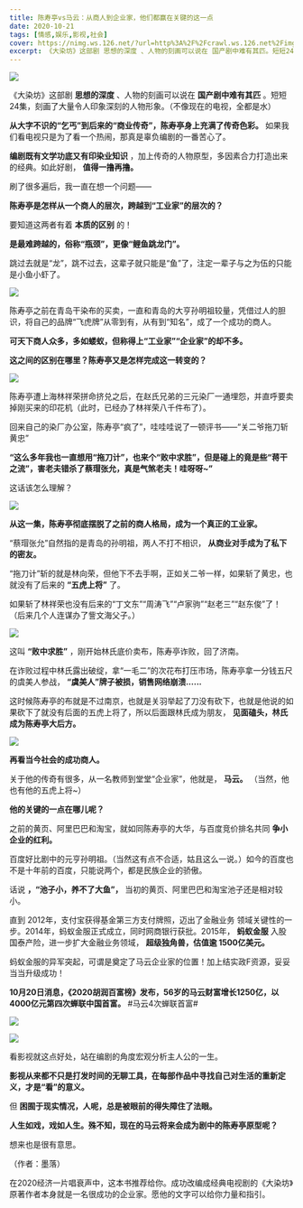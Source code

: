 ```yaml
---
title: 陈寿亭vs马云：从商人到企业家，他们都赢在关键的这一点
date: 2020-10-21
tags: [情感,娱乐,影视,社会]
cover: https://nimg.ws.126.net/?url=http%3A%2F%2Fcrawl.ws.126.net%2Fimg%2Fc7e9ff59fbfd287f07f28f26e6048b46.jpg&thumbnail=650x2147483647&quality=80&type=jpg
excerpt: 《大染坊》这部剧 思想的深度 、人物的刻画可以说在 国产剧中难有其匹。短短24集，刻画了大量令人印象深刻的人物形象。（不像现在的电视，全都是水）
---
```

![](https://nimg.ws.126.net/?url=http%3A%2F%2Fcrawl.ws.126.net%2Fimg%2Fc7e9ff59fbfd287f07f28f26e6048b46.jpg&thumbnail=650x2147483647&quality=80&type=jpg)  

《大染坊》这部剧 **思想的深度** 、人物的刻画可以说在 **国产剧中难有其匹**
。短短24集，刻画了大量令人印象深刻的人物形象。（不像现在的电视，全都是水）

**从大字不识的“乞丐”到后来的“商业传奇”，陈寿亭身上充满了传奇色彩。** 如果我们看电视只是为了看一个热闹，那真是辜负编剧的一番苦心了。

**编剧既有文学功底又有印染业知识** ，加上传奇的人物原型，多因素合力打造出来的经典。如此好剧， **值得一撸再撸。**

刷了很多遍后，我一直在想一个问题——

**陈寿亭是怎样从一个商人的层次，跨越到“工业家”的层次的？**

要知道这两者有着 **本质的区别** 的！

**是最难跨越的，俗称“瓶颈”，更像“鲤鱼跳龙门”。**

跳过去就是“龙”，跳不过去，这辈子就只能是“鱼”了，注定一辈子与之为伍的只能是小鱼小虾了。

![](https://nimg.ws.126.net/?url=http%3A%2F%2Fcrawl.ws.126.net%2Fimg%2F78490ce63d5850c95dcc7b292150c2d5.jpg&thumbnail=650x2147483647&quality=80&type=jpg)  

陈寿亭之前在青岛干染布的买卖，一直和青岛的大亨孙明祖较量，凭借过人的胆识，将自己的品牌“飞虎牌”从零到有，从有到“知名”，成了一个成功的商人。

**可天下商人众多，多如蝼蚁，但称得上“工业家”“企业家”的却不多。**

**这之间的区别在哪里？陈寿亭又是怎样完成这一转变的？**

![](https://nimg.ws.126.net/?url=http%3A%2F%2Fcrawl.ws.126.net%2Fimg%2F335515702910e67ea5f4e67d7d8efed2.jpg&thumbnail=650x2147483647&quality=80&type=jpg)  

陈寿亭遭上海林祥荣拼命挤兑之后，在赵氏兄弟的三元染厂一通埋怨，并直呼要卖掉刚买来的印花机（此时，已经办了林祥荣八千件布了）。

回来自己的染厂办公室，陈寿亭“疯了”，哇哇哇说了一顿评书——“关二爷拖刀斩黄忠”

**“这么多年我也一直想用“拖刀计”，也来个“败中求胜”，但是碰上的竟是些“蒋干之流”，害老夫错杀了蔡瑁张允，真是气煞老夫！哇呀呀~”**

这话该怎么理解？

![](https://nimg.ws.126.net/?url=http%3A%2F%2Fcrawl.ws.126.net%2Fimg%2Fe58441b3ed7c56ba338af3d9c9d2cf9a.jpg&thumbnail=650x2147483647&quality=80&type=jpg)  

**从这一集，陈寿亭彻底摆脱了之前的商人格局，成为一个真正的工业家。**

“蔡瑁张允”自然指的是青岛的孙明祖，两人不打不相识， **从商业对手成为了私下的密友。**

“拖刀计”斩的就是林向荣，但他下不去手啊，正如关二爷一样，如果斩了黄忠，也就没有了后来的 **“五虎上将”** 了。

如果斩了林祥荣也没有后来的“丁文东”“周涛飞”“卢家驹”“赵老三”“赵东俊”了！（后来几个人连谋办了訾文海父子。）

![](https://nimg.ws.126.net/?url=http%3A%2F%2Fcrawl.ws.126.net%2Fimg%2F711d427266efa27af8d9b529e9e694cd.jpg&thumbnail=650x2147483647&quality=80&type=jpg)  

这叫 **“败中求胜”** ，刚开始林氏底价卖布，陈寿亭诈败，回了济南。

在诈败过程中林氏露出破绽，拿“一毛二”的次花布打压市场，陈寿亭拿一分钱五尺的虞美人参战， **“虞美人”牌子被损，销售网络崩溃......**

这时候陈寿亭的布就是不过南京，也就是关羽举起了刀没有砍下，也就是他说的如果砍下了就没有后面的五虎上将了，所以后面跟林氏成为朋友，
**见面磕头，林氏成为陈寿亭大后方。**

![](https://nimg.ws.126.net/?url=http%3A%2F%2Fcrawl.ws.126.net%2Fimg%2Fc1f9023cc4c08a06d0b35ce9cc825c2f.jpg&thumbnail=650x2147483647&quality=80&type=jpg)  

**再看当今社会的成功商人。**

关于他的传奇有很多，从一名教师到堂堂“企业家”，他就是， **马云。** （当然，他也有他的五虎上将~）

**他的关键的一点在哪儿呢？**

之前的黄页、阿里巴巴和淘宝，就如同陈寿亭的大华，与百度竞价排名共同 **争小企业的红利。**

百度好比剧中的元亨孙明祖。（当然这有点不合适，姑且这么一说。）如今的百度也不是十年前的百度，只能说两个，都是民族企业的骄傲。

话说 **，“池子小，养不了大鱼”，** 当初的黄页、阿里巴巴和淘宝池子还是相对较小。

直到 2012年，支付宝获得基金第三方支付牌照，迈出了金融业务 领域关键性的一步。2014年，蚂蚁金服正式成立，同时网商银行获批。2015年，
**蚂蚁金服** 入股国泰产险，进一步扩大金融业务领域， **超级独角兽，估值逾 1500亿美元。**

蚂蚁金服的异军突起，可谓是奠定了马云企业家的位置！加上结实政F资源，妥妥当当升级成功！

**10月20日消息，《2020胡润百富榜》发布，56岁的马云财富增长1250亿，以4000亿元第四次蝉联中国首富。** #马云4次蝉联首富#

![](https://nimg.ws.126.net/?url=http%3A%2F%2Fcrawl.ws.126.net%2Fimg%2Fa3a36f5a5155f1145dfa34e4f2a50cc4.jpg&thumbnail=650x2147483647&quality=80&type=jpg)  

![](https://nimg.ws.126.net/?url=http%3A%2F%2Fcrawl.ws.126.net%2Fimg%2F6e66823f4d1238fb0608875d488093b4.jpg&thumbnail=650x2147483647&quality=80&type=jpg)  

看影视就这点好处，站在编剧的角度宏观分析主人公的一生。

**影视从来都不只是打发时间的无聊工具，在每部作品中寻找自己对生活的重新定义，才是“看”的意义。**

但 **困囿于现实情况，人呢，总是被眼前的得失障住了法眼。**

**人生如戏，戏如人生。殊不知，现在的马云将来会成为剧中的陈寿亭原型呢？**

想来也是很有意思。

（作者：墨落）

在2020经济一片唱衰声中，这本书推荐给你。成功改编成经典电视剧的《大染坊》原著作者本身就是一名很成功的企业家。愿他的文字可以给你力量和指引。

